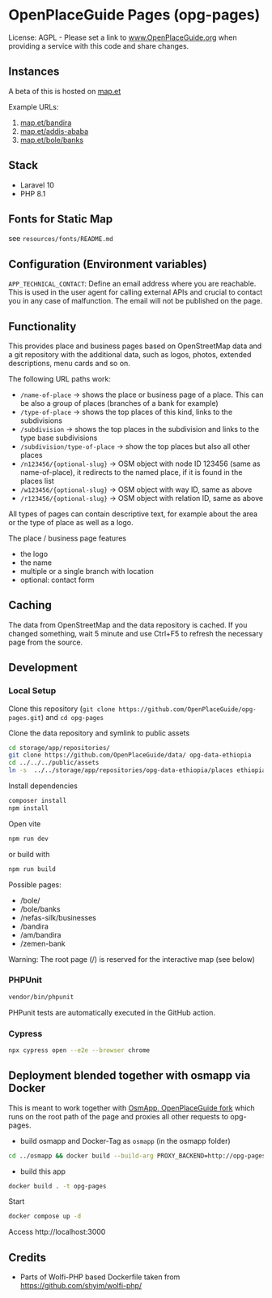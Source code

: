 # OpenPlaceGuide Pages (opg-pages)

License: AGPL - Please set a link to www.OpenPlaceGuide.org when providing a service with this code and share changes.

## Instances

A beta of this is hosted on [map.et](https://map.et/)

Example URLs:

1. [map.et/bandira](https://map.et/bandira)
2. [map.et/addis-ababa](https://map.et/addis-ababa)
3. [map.et/bole/banks](https://map.et/bole/banks)
   
## Stack

* Laravel 10
* PHP 8.1

## Fonts for Static Map

see `resources/fonts/README.md`

## Configuration (Environment variables)

`APP_TECHNICAL_CONTACT`: Define an email address where you are reachable. This is used in the user agent for calling
external APIs and crucial to contact you in any case of malfunction. The email will not be published on the page.

## Functionality

This provides place and business pages based on OpenStreetMap data and a git repository with the additional data,
such as logos, photos, extended descriptions, menu cards and so on.

The following URL paths work:

* `/name-of-place` -> shows the place or business page of a place. This can be also a group of places (branches of a bank for example)
* `/type-of-place` -> shows the top places of this kind, links to the subdivisions
* `/subdivision` -> shows the top places in the subdivision and links to the type base subdivisions
* `/subdivision/type-of-place` -> show the top places but also all other places
* `/n123456/{optional-slug}` -> OSM object with node ID 123456 (same as name-of-place), it redirects to the named place, if it is found in the places list
* `/w123456/{optional-slug}` -> OSM object with way ID, same as above
* `/r123456/{optional-slug}` -> OSM object with relation ID, same as above

All types of pages can contain descriptive text, for example about the area or the type of place as well as a logo.

The place / business page features

* the logo
* the name
* multiple or a single branch with location
* optional: contact form

## Caching

The data from OpenStreetMap and the data repository is cached. If you changed something, wait 5 minute and use Ctrl+F5 to refresh
the necessary page from the source.

## Development

### Local Setup

Clone this repository (`git clone https://github.com/OpenPlaceGuide/opg-pages.git`) and `cd opg-pages`

Clone the data repository and symlink to public assets

```bash
cd storage/app/repositories/
git clone https://github.com/OpenPlaceGuide/data/ opg-data-ethiopia
cd ../../../public/assets
ln -s  ../../storage/app/repositories/opg-data-ethiopia/places ethiopia
```

Install dependencies

```bash
composer install
npm install
```

Open vite

```bash
npm run dev
```

or build with

```bash
npm run build
```

Possible pages:

* /bole/
* /bole/banks
* /nefas-silk/businesses
* /bandira
* /am/bandira
* /zemen-bank

Warning: The root page (/) is reserved for the interactive map (see below)

### PHPUnit

```bash
vendor/bin/phpunit
```

PHPunit tests are automatically executed in the GitHub action.

### Cypress

```bash
npx cypress open --e2e --browser chrome
```

## Deployment blended together with osmapp via Docker

This is meant to work together with [OsmApp, OpenPlaceGuide fork](https://github.com/OpenPlaceGuide/osmapp) which runs
on the root path of the page and proxies all other requests to opg-pages.

* build osmapp and Docker-Tag as `osmapp` (in the osmapp folder)

```bash
cd ../osmapp && docker build --build-arg PROXY_BACKEND=http://opg-pages/ . -t osmapp
```

* build this app
```bash
docker build . -t opg-pages
```

Start 
```bash
docker compose up -d
```

Access http://localhost:3000


## Credits

* Parts of Wolfi-PHP based Dockerfile taken from https://github.com/shyim/wolfi-php/
